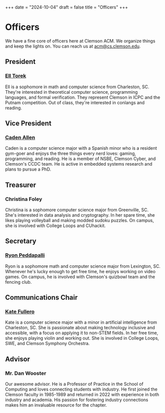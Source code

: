 +++
date = "2024-10-04"
draft = false
title = "Officers"
+++

Officers
========

We have a fine core of officers here at Clemson ACM. We organize things and keep the lights on. You can reach us at <acm@cs.clemson.edu>.


President
---------

### [Ell Torek](https://in-my-ellement.github.io/)

Ell is a sophomore in math and computer science from Charleston, SC. They're interested in theoretical computer science, programming languages, and formal verification. They represent Clemson in ICPC and the Putnam competition. Out of class, they're interested in conlangs and reading.


Vice President
--------------

### [Caden Allen](https://www.linkedin.com/in/caden-allen-058b07287/)

Caden is a computer science major with a Spanish minor who is a resident gym-goer and enjoys the three things every nerd loves: gaming, programming, and reading. He is a member of NSBE, Clemson Cyber, and Clemson's CCDC team. He is active in embedded systems research and plans to pursue a PhD. 


Treasurer
---------

### Christina Foley

Christina is a sophomore computer science major from Greenville, SC. She's interested in data analysis and cryptography. In her spare time, she likes playing volleyball and making modded sudoku puzzles. On campus, she is involved with College Loops and CUhackit.


Secretary
---------

### [Ryon Peddapalli](https://quantiset.github.io/)

Ryon is a sophomore math and computer science major from Lexington, SC. Whenever he's lucky enough to get free time, he enjoys working on video games. On campus, he is involved with Clemson's quizbowl team and the fencing club.


Communications Chair
--------------------

### [Kate Fullero](https://github.com/kfullero)

Kate is a computer science major with a minor in artificial intelligence from Charleston, SC. She is passionate about making technology inclusive and accessible, with a focus on applying it to non-STEM fields. In her free time, she enjoys playing violin and working out. She is involved in College Loops, SWE, and Clemson Symphony Orchestra.


Advisor
-------

### Mr. Dan Wooster

Our awesome advisor. He is a Professor of Practice in the School of Computing and loves connecting students with industry. He first joined the Clemson faculty in 1985-1989 and returned in 2022 with experience in both industry and academia. His passion for fostering industry connections makes him an invaluable resource for the chapter.
